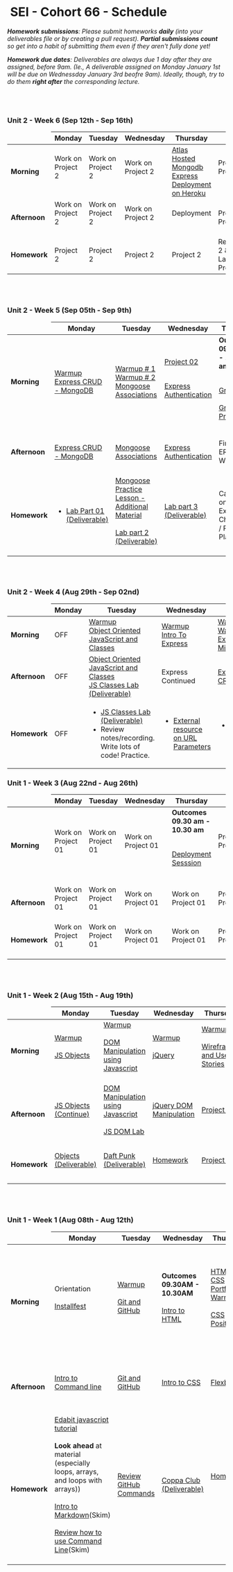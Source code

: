 
<h1><img src="https://ga-dash.s3.amazonaws.com/production/assets/logo-9f88ae6c9c3871690e33280fcf557f33.png" alt="" style="max-width:100%;"></a> SEI - Cohort 66 - Schedule</h1>

<i><strong>Homework submissions</strong>: Please submit homeworks <strong>daily</strong> (into your deliverables file or by creating a pull request). <strong>Partial submissions count</strong> so get into a habit of submitting them even if they aren't fully done yet!</i>

<i><strong>Homework due dates</strong>: Deliverables are always due 1 day after they are assigned, before 9am. (Ie., A deliverable assigned on Monday January 1st will be due on Wednessday January 3rd beofre 9am). Ideally, though, try to do them <strong>right after</strong> the corresponding lecture.</i>


<br>
</hr>
<br>

### Unit 2 - Week 6 (Sep 12th - Sep 16th)

<table>
<thead>
<tr>
  <td></td>
  <th>Monday</th>
  <th>Tuesday</th>
  <th>Wednesday</th>
  <th>Thursday</th>
  <th>Friday</th>
</tr>
</thead>
<tbody>

<tr>
  <td><strong>Morning</strong></td>
  <td> Work on Project 2 <br/><br/> </td>
  <td> Work on Project 2 <br/><br/> </td>
  <td> Work on Project 2 <br/><br/> </td>
  <td> <a href="Lessons/Week06/Day04/atlas-hosted-mongodb.md"> Atlas Hosted Mongodb </a> <br/>
  <a href="Lessons/Week06/Day04/deploy-express-heroku.md"> Express Deployment on Heroku <br/> </td>
  <td> Project 2 Presentations <br/><br/> </td>
</tr>

<tr>
  <td><strong>Afternoon</strong></td>
  <td> Work on Project 2 <br/><br/> </td>
  <td> Work on Project 2 <br/><br/> </td>
  <td> Work on Project 2 <br/><br/> </td>
  <td> Deployment <br/><br/> </td>
  <td> Project 2 Presentations </td>
</tr>

<tr>
  <td><strong>Homework</strong></td>
  <td> Project 2 </td>
  <td> Project 2 </td>
  <td> Project 2 </td>
  <td> Project 2 </td>
  <td> Review Unit 2 & Finish Labs / Project 2</td>
</tr>

</tbody>
</table>

<br>
</hr>
<br>

### Unit 2 - Week 5 (Sep 05th - Sep 9th)

<table>
<thead>
<tr>
  <td></td>
  <th>Monday</th>
  <th>Tuesday</th>
  <th>Wednesday</th>
  <th>Thursday</th>
  <th>Friday</th>
</tr>
</thead>
<tbody>

<tr>
  <td><strong>Morning</strong></td>
    <td>
    <a href="https://www.codewars.com/kata/56efc695740d30f963000557/train/javascript">Warmup</a> <br>
          <a href="Lessons/Week04/Day05/express-crud-mongoDB.md">Express CRUD - MongoDB</a></td>

  <td> <a href="https://www.codewars.com/kata/558fc85d8fd1938afb000014/train/javascript">Warmup # 1</a> <br>
    <a href="https://www.codewars.com/kata/569d488d61b812a0f7000015/train/javascript">Warmup # 2</a> <br>
  <a href="Lessons/Week05/Day01/mongoose-associations/readme.md">Mongoose Associations</a>  </td>
  <td> 
      <a href="Projects/Project-2/readme.md">Project 02</a></br></br>

  <a href="Lessons/Week05/Day02/express-auth/README.md">Express Authentication</a> 
  </td>
  <td> 
<strong> Outcomes 09.30 am - 10.30 am</strong> </br></br>

  <a href="Lessons/Week05/Day03/GroupGIT/README.md">Group GIT</a>
  <br>  <br>
  <a href="Lessons/Week05/Day03/GroupGIT/Lab-GroupGIT.md">Group GIT Practice</a>
   </td>
<td> Work on Project 2 <br/><br/> </td>

</tr>

<tr>
  <td><strong>Afternoon</strong></td>
  
  <td>
  <a href="Lessons/Week04/Day05/express-crud-mongoDB.md">Express CRUD - MongoDB</a>
  </td>

  <td> <a href="Lessons/Week05/Day01/mongoose-associations/readme.md">Mongoose Associations</a>  </td>
  <td><a href="Lessons/Week05/Day02/express-auth/README.md">Express Authentication</a> </td>
  <td>
  Finalize ERD & Wireframes</td>

<td> Work on Project 2 <br/><br/> </td>

</tr>

<tr>
  <td><strong>Homework</strong></td>

  <td>
    <ul>
      <li><a href="Lessons/Week04/Day05/express-crud-mongoDB.md">Lab Part 01 (Deliverable)</a></li>
    </ul>
  </td>

  <td>     
  <a href="Lessons/Week05/Day01/mongoose-intro.md">Mongoose Practice Lesson - Additional Material </a></br></br>
    <a href="Lessons/Week05/Day01/mongoose-associations/readme.md#Lab"> Lab part 2 (Deliverable)</a></br></br>
    <!-- <a href="Lessons/Week05/Day01/js-promises-lab">JS Promises Lab (Optional)</a> -->
  </td>
  <td>
    <a href="Lessons/Week05/Day02/express-auth/README.md#Lab">Lab part 3 (Deliverable)</a><br /><br />
  </td>
  <td>
     Catch up on Labs / Extra Challenges / Project 2 Planning
  </td>
<td> Work on Project 2 <br/><br/> </td>

</tr>

</tbody>
</table>




<br>
</hr>
<br>

### Unit 2 - Week 4 (Aug 29th - Sep 02nd)

<table>
<thead>
<tr>
  <td></td>
  <th>Monday</th>
  <th>Tuesday</th>
  <th>Wednesday</th>
  <th>Thursday</th>
  <th>Friday</th>
</tr>
</thead>
<tbody>

<tr>
  <td><strong>Morning</strong></td>

  <td>
   OFF </td>

  <td> <a href="Warmups/Week04/Day01/README.md">Warmup</a> <br>
          <a href="Lessons/Week04/Day01/OOJS/README.md">Object Oriented JavaScript and Classes</a></td>
  <td><a href="https://www.codewars.com/kata/5467e4d82edf8bbf40000155/train/javascript">Warmup</a> <br>
          <a href="Lessons/Week04/Day02/express-lesson.md">Intro To Express</a></td></td>
  <td><a href="https://www.codewars.com/kata/51f2d1cafc9c0f745c00037d/train/javascript">Warmup #1</a> <br>
      <a href="https://www.codewars.com/kata/5412509bd436bd33920011bc/train/javascript">Warmup #2</a> <br>
          <a href="Lessons/Week04/Day02/express-lesson.md#middleware-1">Express MiddleWare</a></td>
  <td>
    <a href="Warmups/Week04/Day04/express-api-warmup.md">Warmup</a> <br>
  <!-- <a href="https://www.codewars.com/kata/558fc85d8fd1938afb000014/train/javascript">Warmup #1</a> <br>
  <a href="https://www.codewars.com/kata/569d488d61b812a0f7000015/train/javascript">Warmup #2</a> <br> -->
          <a href="Lessons/Week04/Day04/mongodb-intro.md">Intro to MongoDB</a> </td>
  <!-- <td>
   <a href="https://www.codewars.com/kata/56efc695740d30f963000557/train/javascript">Warmup</a> <br>
          <a href="Lessons/Week04/Day05/express-crud-mongoDB.md">Express CRUD - MongoDB</a></td> -->
</tr>

<tr>
  <td><strong>Afternoon</strong></td>
    <td>
   OFF </td>
  <td> <a href="Lessons/Week04/Day01/OOJS/README.md">Object Oriented JavaScript and Classes</a> <br>
   <a href="Lessons/Week04/Day01/OOJS/README.md#Labs">JS Classes Lab (Deliverable)</a> </td>
  <td>Express Continued</td>
  <td>
  <a href="Lessons/Week04/Day02/express-lesson.md#express-as-an-api-1">Express API CRUD</a></td>
  <!-- <td><a href="Lessons/Week04/Day03/dev-skills-lab-part-1.md">Dev Skills Lab Part 1 (Deliverable)</a></td> -->
  <td><a href="Lessons/Week04/Day04/mongodb-intro.md">MongoDB Continued</a> </td>

  <!-- <td><a href="Lessons/Week04/Day05/express-crud-mongoDB.md">Express CRUD - MongoDB</a></td> -->
</tr>

<tr>
  <td><strong>Homework</strong></td>
    <td>
   OFF </td>
  <td>  <ul>
      <li><a href="Lessons/Week04/Day01/OOJS/README.md">JS Classes Lab (Deliverable)</a></li>
      <li>Review notes/recording. Write lots of code! Practice.</li>
    </ul></td>
  <td>
    <ul>
      <li><a href="https://ncoughlin.com/posts/express-route-parameters/">External resource on URL Parameters</a></li>
    </ul>
  </td>
  <td>
    <ul>
      <li><a href="Lessons/Week04/Day03/dev-skills-lab-part-1.md">Dev Skills Lab Part 1 (Deliverable)</a></li>
    </ul>
  </td>
  <td>
    <ul>
      <li><a href="Lessons/Week04/Day04/dev-skills-lab-part-2.md">Dev Skills Lab Part 2 (Deliverable)</a></li>
    </ul>
  </td>
  <!-- <td>
    <ul>
      <li><a href="Lessons/Week04/Day05/express-crud-mongoDB.md">Lab Part 01 (Deliverable)</a></li>
    </ul>
  </td> -->
</tr>

</tbody>
</table>



### Unit 1 -  Week 3 (Aug 22nd - Aug 26th)

<table>
<thead>
<tr>
  <td></td>
  <th>Monday</th>
  <th>Tuesday</th>
  <th>Wednesday</th>
  <th>Thursday</th>
  <th>Friday</th>
</tr>
</thead>
<tbody>

<tr>
  <td><strong>Morning</strong></td>

<td>
   Work on Project 01</br></br>
  </td>

<td>
   Work on Project 01</br></br>
  </td>
<td>
   Work on Project 01</br></br>
  </td>
<td>
<strong> Outcomes 09.30 am - 10.30 am</strong> </br></br>

   <a href="Projects/Project-1/GitHubDeploy"> Deployment Sesssion </a> </br></br>
  </td>
<td>
   Project 01 Presentation</br></br>
  </td>

</tr>

<tr>
  <td><strong>Afternoon</strong></td>

<td>
   Work on Project 01</br></br>
  </td>

<td>
   Work on Project 01</br></br>
  </td>
<td>
   Work on Project 01</br></br>
  </td>
<td>
   Work on Project 01</br></br>
  </td>
<td>
   Project 01 Presentation</br></br>
  </td>

</tr>

<tr>
  <td><strong>Homework</strong></td>
  
<td>
   Work on Project 01</br></br>
  </td>

<td>
   Work on Project 01</br></br>
  </td>
<td>
   Work on Project 01</br></br>
  </td>
<td>
   Work on Project 01</br></br>
  </td>
<td>
   Project 01 Presentation</br></br>
  </td>

</tr>
</tbody>
</table>


<br>
</hr>
<br>


### Unit 1 -  Week 2 (Aug 15th - Aug 19th)

<table>
<thead>
<tr>
  <td></td>
  <th>Monday</th>
  <th>Tuesday</th>
  <th>Wednesday</th>
  <th>Thursday</th>
  <th>Friday</th>
</tr>
</thead>
<tbody>

<tr>
  <td><strong>Morning</strong></td>



  <td>
    <a href="Warmups/Week02/Day01/LeapYear/README.md">Warmup</a></br></br>
    <a href="Lessons/Week02/Day01/JSObjects/readme.md">JS Objects</a><br><br>
   
  </td>
  <td>
    <a href="Warmups/Week02/Day02/Scrabble.md">Warmup</a></br></br>
    <a href="Lessons/Week02/Day02/DOM/README.md">DOM Manipulation using Javascript</a></br></br>
  </td>
  <td>
  <a href="Warmups/Week02/Day03/readme.md">Warmup</a></br></br>
    <a href="Lessons/Week02/Day03/Jquery/README.md">jQuery</a></br></br>
  </td>
  <td>
  <a href="Warmups/Week02/Day04/readme.md">Warmup</a></br></br>
    <a href="Lessons/Week02/Day04/README.md">Wireframes and User Stories</a></br></br>
   
  </td>

  <td>
    Finalize Project 01 Idea
  </td>

</tr>

<tr>
  <td><strong>Afternoon</strong></td>



  <td>
      <a href="Lessons/Week02/Day01/JSObjects/readme.md">JS Objects (Continue) </a><br><br>
  </td>
  <td>
    <a href="Lessons/Week02/Day02/DOM/README.md">DOM Manipulation using Javascript</a></br></br>
     <a href="Lessons/Week02/Day02/DOM/Labs.md">JS DOM Lab</a></br></br>
  </td>
  <td>
          <a href="Lessons/Week02/Day03/Jquery/README.md">jQuery DOM Manipulation</a></br></br>
  </td>
  <td>
    <a href="Projects/Project-1/readme.md">Project 01</a></br></br>
  </td>

 <td>
    Finalize Project 01 Idea
  </td>

</tr>

<tr>
  <td><strong>Homework</strong></td>
  

<td>
   <a href="Homework/Week02/Day01/readme.md"> Objects (Deliverable)</a></br></br>
  </td>
<td>
   <a href="Homework/Week02/Day02/js-soundboard-start"> Daft Punk (Deliverable)</a></br></br>
  </td>
  <td>
   <a href=""> Homework </a></br></br>
  </td>
  <td>
   <a href="Projects/Project-1/readme.md">Project 01</a></br></br>
  </td>
 <td>
    Work on Project 01
  </td>

</tr>
</tbody>
</table>


<br>
</hr>
<br>

### Unit 1 -  Week 1 (Aug 08th - Aug 12th)

<table>
<thead>
<tr>
  <td></td>
  <th>Monday</th>
  <th>Tuesday</th>
  <th>Wednesday</th>
  <th>Thursday</th>
  <th>Friday</th>
</tr>
</thead>
<tbody>

<tr>
  <td><strong>Morning</strong></td>



  <td>
    Orientation</br><br>
    <a href="Lessons/Week01/Day01/installfest.md">Installfest</a><br><br>
  </td>
  <td>
    <a href="Warmups/Week01/Day02/README.md">Warmup</a></br></br>
    <a href="Lessons/Week01/Day02/Git-GitHub/README.md">Git and GitHub</a></br></br>
  </td>
  <td>
   <strong>Outcomes 09.30AM - 10.30AM</strong> <br><br>
    <a href="Lessons/Week01/Day03/html.md">Intro to HTML</a></br></br>
  </td>
  <td>
  <a href="Warmups/Week01/Day03/html&css-portfolio/README.md">HTML & CSS Portfolio Warmup</a></br></br>
    <a href="Lessons/Week01/Day04/css-positioning/README.md">CSS Positioning</a></br></br>
   
  </td>

<td>
   <a href="Warmups/Week01/Day05/HTML&CSS/">Warmup</a></br></br>
   <a href="Lessons/Week01/Day04/flexbox/README.md">Flexbox</a></br></br>
   <a href="Lessons/Week01/Day05/js-intro/README.md">Intro to JS</a></br></br>
     <a href="Lessons/Week01/Day05/js-arrays&loops/readme.md">JS Arrays, Loops</a></br></br>
     <a href="Lessons/Week01/Day05/js-arrays&loops/Exercises/loops/lap1.md">Loops LAB</a></br></br>
      <a href="Lessons/Week01/Day05/js-arrays%26loops/Exercises/arrays/lap1.md">Arrays LAB</a></br></br>
  </td>
</tr>

<tr>
  <td><strong>Afternoon</strong></td>

  


  <td>
    <a href="Lessons/Week01/Day01/CommandLine.md">Intro to Command line</a></br></br>
  </td>
  <td>
   <a href="Lessons/Week01/Day02/Git-GitHub/README.md">Git and GitHub</a></br></br>
   
  </td>
  <td>
          <a href="Lessons/Week01/Day03/css.md">Intro to CSS</a></br></br>
  </td>
  <td>
    <a href="Lessons/Week01/Day04/flexbox/README.md">Flexbox</a></br></br>
  </td>

<td>
 <a href="Lessons/Week01/Day05/js-functions/README.md">JS Functions</a></br></br>
 <a href="Lessons/Week01/Day05/js-functions/Lab.js">JS LAB (Deliverable)</a></br></br>

  </td>

</tr>

<tr>
  <td><strong>Homework</strong></td>
  

  <td>
    <a href="https://edabit.com/tutorial/javascript">Edabit javascript tutorial</a><br><br>
    <strong>Look ahead</strong> at material<br> (especially loops, arrays, and loops with arrays))<br><br>
    <a href="Lessons/Week01/Day01/Markdown-intro.md">Intro to Markdown</a>(Skim)</br></br>
    <a href="Lessons/Week01/Day01/CommandLine.md">Review how to use Command Line</a>(Skim)<br><br>
  </td>
  <td>
      <a href="https://education.github.com/git-cheat-sheet-education.pdf"> Review GitHub Commands </a></br></br>
  </td>
  <td>
   <a href="Homework/Week01/Day03/html-coppa-club/"> Coppa Club (Deliverable)</a></br></br>
  </td>
  <td>
   <a href=""> Homework </a></br></br></br></br>
  </td>

<td>
   <a href="Homework/Week01/Day04/airbnb/"> Airbnb (Deliverable)</a></br></br>
    <a href="Lessons/Week01/Day05/js-functions/Lab.js">JS LAB (Deliverable)</a></br></br>
  </td>

</tr>
</tbody>
</table>
